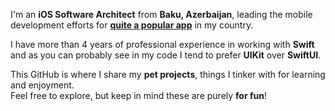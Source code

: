 I'm an **iOS Software Architect** from **Baku, Azerbaijan**, leading the mobile development efforts for **[quite a popular app](https://apps.apple.com/az/app/id1602500636)** in my country.

I have more than 4 years of professional experience in working with **Swift** and as you can probably see in my code I tend to prefer **UIKit** over **SwiftUI**.

This GitHub is where I share my **pet projects**, things I tinker with for learning and enjoyment.  
Feel free to explore, but keep in mind these are purely **for fun**!
